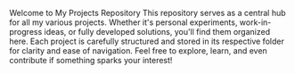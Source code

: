 Welcome to My Projects Repository
This repository serves as a central hub for all my various projects. Whether it's personal experiments, work-in-progress ideas, or fully developed solutions, you'll find them organized here.
Each project is carefully structured and stored in its respective folder for clarity and ease of navigation. Feel free to explore, learn, and even contribute if something sparks your interest!
